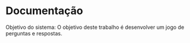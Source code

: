 # Documentação

Objetivo do sistema: O objetivo deste trabalho é desenvolver um jogo de perguntas e respostas.

